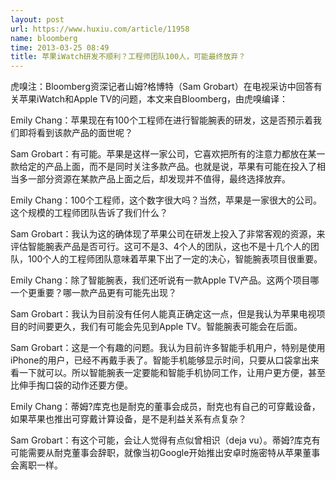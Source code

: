 ```yaml
---
layout: post
url: https://www.huxiu.com/article/11958
name: bloomberg
time: 2013-03-25 08:49
title: 苹果iWatch研发不顺利？工程师团队100人，可能最终放弃？
---
```

虎嗅注：Bloomberg资深记者山姆?格博特（Sam Grobart）在电视采访中回答有关苹果iWatch和Apple TV的问题，本文来自Bloomberg，由虎嗅编译：

Emily Chang：苹果现在有100个工程师在进行智能腕表的研发，这是否预示着我们即将看到该款产品的面世呢？

Sam Grobart：有可能。苹果是这样一家公司，它喜欢把所有的注意力都放在某一款给定的产品上面，而不是同时关注多款产品。也就是说，苹果有可能在投入了相当多一部分资源在某款产品上面之后，却发现并不值得，最终选择放弃。

Emily Chang：100个工程师，这个数字很大吗？当然，苹果是一家很大的公司。这个规模的工程师团队告诉了我们什么？

Sam Grobart：我认为这的确体现了苹果公司在研发上投入了非常客观的资源，来评估智能腕表产品是否可行。这可不是3、4个人的团队，这也不是十几个人的团队，100个人的工程师团队意味着苹果下出了一定的决心，智能腕表项目很重要。

Emily Chang：除了智能腕表，我们还听说有一款Apple TV产品。这两个项目哪一个更重要？哪一款产品更有可能先出现？

Sam Grobart：我认为目前没有任何人能真正确定这一点，但是我认为苹果电视项目的时间要更久，我们有可能会先见到Apple TV。智能腕表可能会在后面。

Sam Grobart：这是一个有趣的问题。我认为目前许多智能手机用户，特别是使用iPhone的用户，已经不再戴手表了。智能手机能够显示时间，只要从口袋拿出来看一下就可以。所以智能腕表一定要能和智能手机协同工作，让用户更方便，甚至比伸手掏口袋的动作还要方便。

Emily Chang：蒂姆?库克也是耐克的董事会成员，耐克也有自己的可穿戴设备，如果苹果也推出可穿戴计算设备，是不是利益关系有点复杂？

Sam Grobart：有这个可能，会让人觉得有点似曾相识（deja vu）。蒂姆?库克有可能需要从耐克董事会辞职，就像当初Google开始推出安卓时施密特从苹果董事会离职一样。

